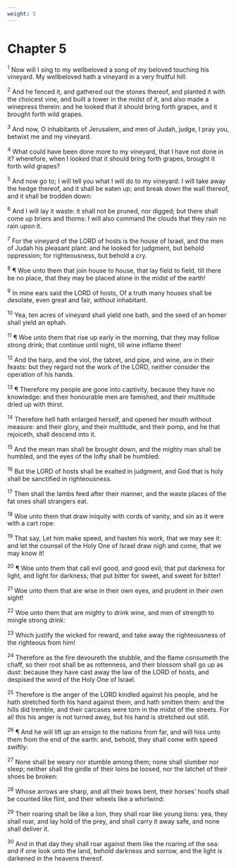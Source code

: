 ```yaml
---
weight: 5
---
```


# Chapter 5

<sup>1</sup> Now will I sing to my wellbeloved a song of my beloved touching his vineyard. My wellbeloved hath a vineyard in a very fruitful hill: 

<sup>2</sup> And he fenced it, and gathered out the stones thereof, and planted it with the choicest vine, and built a tower in the midst of it, and also made a winepress therein: and he looked that it should bring forth grapes, and it brought forth wild grapes. 

<sup>3</sup> And now, O inhabitants of Jerusalem, and men of Judah, judge, I pray you, betwixt me and my vineyard. 

<sup>4</sup> What could have been done more to my vineyard, that I have not done in it? wherefore, when I looked that it should bring forth grapes, brought it forth wild grapes? 

<sup>5</sup> And now go to; I will tell you what I will do to my vineyard: I will take away the hedge thereof, and it shall be eaten up; and break down the wall thereof, and it shall be trodden down: 

<sup>6</sup> And I will lay it waste: it shall not be pruned, nor digged; but there shall come up briers and thorns: I will also command the clouds that they rain no rain upon it. 

<sup>7</sup> For the vineyard of the LORD of hosts is the house of Israel, and the men of Judah his pleasant plant: and he looked for judgment, but behold oppression; for righteousness, but behold a cry. 

<sup>8</sup> ¶ Woe unto them that join house to house, that lay field to field, till there be no place, that they may be placed alone in the midst of the earth! 

<sup>9</sup> In mine ears said the LORD of hosts, Of a truth many houses shall be desolate, even great and fair, without inhabitant. 

<sup>10</sup> Yea, ten acres of vineyard shall yield one bath, and the seed of an homer shall yield an ephah. 

<sup>11</sup> ¶ Woe unto them that rise up early in the morning, that they may follow strong drink; that continue until night, till wine inflame them! 

<sup>12</sup> And the harp, and the viol, the tabret, and pipe, and wine, are in their feasts: but they regard not the work of the LORD, neither consider the operation of his hands. 

<sup>13</sup> ¶ Therefore my people are gone into captivity, because they have no knowledge: and their honourable men are famished, and their multitude dried up with thirst. 

<sup>14</sup> Therefore hell hath enlarged herself, and opened her mouth without measure: and their glory, and their multitude, and their pomp, and he that rejoiceth, shall descend into it. 

<sup>15</sup> And the mean man shall be brought down, and the mighty man shall be humbled, and the eyes of the lofty shall be humbled: 

<sup>16</sup> But the LORD of hosts shall be exalted in judgment, and God that is holy shall be sanctified in righteousness. 

<sup>17</sup> Then shall the lambs feed after their manner, and the waste places of the fat ones shall strangers eat. 

<sup>18</sup> Woe unto them that draw iniquity with cords of vanity, and sin as it were with a cart rope: 

<sup>19</sup> That say, Let him make speed, and hasten his work, that we may see it: and let the counsel of the Holy One of Israel draw nigh and come, that we may know it! 

<sup>20</sup> ¶ Woe unto them that call evil good, and good evil; that put darkness for light, and light for darkness; that put bitter for sweet, and sweet for bitter! 

<sup>21</sup> Woe unto them that are wise in their own eyes, and prudent in their own sight! 

<sup>22</sup> Woe unto them that are mighty to drink wine, and men of strength to mingle strong drink: 

<sup>23</sup> Which justify the wicked for reward, and take away the righteousness of the righteous from him! 

<sup>24</sup> Therefore as the fire devoureth the stubble, and the flame consumeth the chaff, so their root shall be as rottenness, and their blossom shall go up as dust: because they have cast away the law of the LORD of hosts, and despised the word of the Holy One of Israel. 

<sup>25</sup> Therefore is the anger of the LORD kindled against his people, and he hath stretched forth his hand against them, and hath smitten them: and the hills did tremble, and their carcases were torn in the midst of the streets. For all this his anger is not turned away, but his hand is stretched out still. 

<sup>26</sup> ¶ And he will lift up an ensign to the nations from far, and will hiss unto them from the end of the earth: and, behold, they shall come with speed swiftly: 

<sup>27</sup> None shall be weary nor stumble among them; none shall slumber nor sleep; neither shall the girdle of their loins be loosed, nor the latchet of their shoes be broken: 

<sup>28</sup> Whose arrows are sharp, and all their bows bent, their horses’ hoofs shall be counted like flint, and their wheels like a whirlwind: 

<sup>29</sup> Their roaring shall be like a lion, they shall roar like young lions: yea, they shall roar, and lay hold of the prey, and shall carry it away safe, and none shall deliver it. 

<sup>30</sup> And in that day they shall roar against them like the roaring of the sea: and if one look unto the land, behold darkness and sorrow, and the light is darkened in the heavens thereof. 


